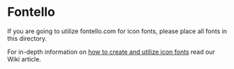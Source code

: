 # Fontello

If you are going to utilize fontello.com for icon fonts, please place all fonts in this directory.

For in-depth information on [how to create and utilize icon fonts](http://wiki.40digits.net/resources/how-to-create-and-utilize-icon-fonts/) read our Wiki article.